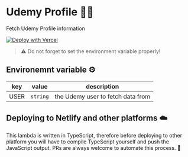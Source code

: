 # Udemy Profile 🧑‍🏫

Fetch Udemy Profile information

[![Deploy with Vercel](https://vercel.com/button)](https://vercel.com/new/project?template=https://github.com/atilafassina/lambda/tree/main/packages/udemy-profile)

> ⚠️ Do not forget to set the environment variable properly!

## Environemnt variable ⚙️

| key | value | description |
| -- | -- | -- |
| USER | `string` | the Udemy user to fetch data from |

## Deploying to Netlify and other platforms ☁️

This lambda is written in TypeScript, therefore before deploying to other platform you will have to compile TypeScript yourself and push the JavaScript output. PRs are always welcome to automate this process. 🙂